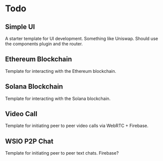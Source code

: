 # Todo

## Simple UI
A starter template for UI development. Something like Uniswap. Should use the components plugin and the router.

## Ethereum Blockchain
Template for interacting with the Ethereum blockchain.

## Solana Blockchain
Template for interacting with the Solana blockchain.

## Video Call
Template for initiating peer to peer video calls via WebRTC + Firebase. 

## WSIO P2P Chat
Template for initiating peer to peer text chats. Firebase? 
